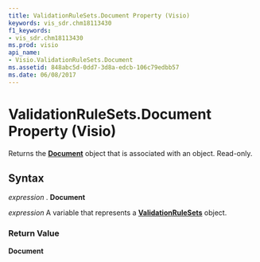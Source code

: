 ```yaml
---
title: ValidationRuleSets.Document Property (Visio)
keywords: vis_sdr.chm18113430
f1_keywords:
- vis_sdr.chm18113430
ms.prod: visio
api_name:
- Visio.ValidationRuleSets.Document
ms.assetid: 848abc5d-0dd7-3d8a-edcb-106c79edbb57
ms.date: 06/08/2017
---
```



# ValidationRuleSets.Document Property (Visio)

Returns the  **[Document](Visio.Document.md)** object that is associated with an object. Read-only.


## Syntax

 _expression_ . **Document**

 _expression_ A variable that represents a **[ValidationRuleSets](Visio.ValidationRuleSets.md)** object.


### Return Value

 **Document**


